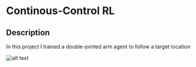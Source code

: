 # Continous-Control RL

## Description

In this project I trained a double-jointed arm agent to follow a target location

![alt text](https://user-images.githubusercontent.com/10624937/43851024-320ba930-9aff-11e8-8493-ee547c6af349.gif)

